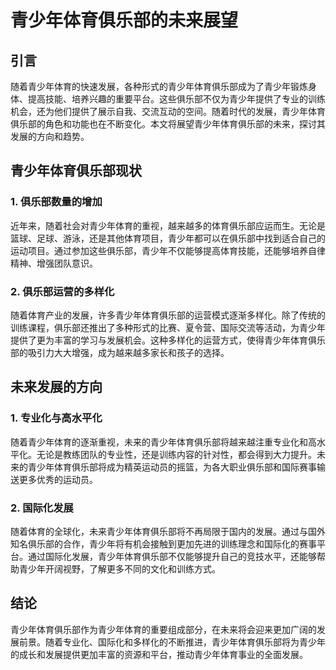 # 青少年体育俱乐部的未来展望

## 引言

随着青少年体育的快速发展，各种形式的青少年体育俱乐部成为了青少年锻炼身体、提高技能、培养兴趣的重要平台。这些俱乐部不仅为青少年提供了专业的训练机会，还为他们提供了展示自我、交流互动的空间。随着时代的发展，青少年体育俱乐部的角色和功能也在不断变化。本文将展望青少年体育俱乐部的未来，探讨其发展的方向和趋势。

## 青少年体育俱乐部现状

### 1. 俱乐部数量的增加

近年来，随着社会对青少年体育的重视，越来越多的体育俱乐部应运而生。无论是篮球、足球、游泳，还是其他体育项目，青少年都可以在俱乐部中找到适合自己的运动项目。通过参加这些俱乐部，青少年不仅能够提高体育技能，还能够培养自律精神、增强团队意识。

### 2. 俱乐部运营的多样化

随着体育产业的发展，许多青少年体育俱乐部的运营模式逐渐多样化。除了传统的训练课程，俱乐部还推出了多种形式的比赛、夏令营、国际交流等活动，为青少年提供了更为丰富的学习与发展机会。这种多样化的运营方式，使得青少年体育俱乐部的吸引力大大增强，成为越来越多家长和孩子的选择。

## 未来发展的方向

### 1. 专业化与高水平化

随着青少年体育的逐渐重视，未来的青少年体育俱乐部将越来越注重专业化和高水平化。无论是教练团队的专业性，还是训练内容的针对性，都会得到大力提升。未来的青少年体育俱乐部将成为精英运动员的摇篮，为各大职业俱乐部和国际赛事输送更多优秀的运动员。

### 2. 国际化发展

随着体育的全球化，未来青少年体育俱乐部将不再局限于国内的发展。通过与国外知名俱乐部的合作，青少年将有机会接触到更加先进的训练理念和国际化的赛事平台。通过国际化发展，青少年体育俱乐部不仅能够提升自己的竞技水平，还能够帮助青少年开阔视野，了解更多不同的文化和训练方式。

## 结论

青少年体育俱乐部作为青少年体育的重要组成部分，在未来将会迎来更加广阔的发展前景。随着专业化、国际化和多样化的不断推进，青少年体育俱乐部将为青少年的成长和发展提供更加丰富的资源和平台，推动青少年体育事业的全面发展。

